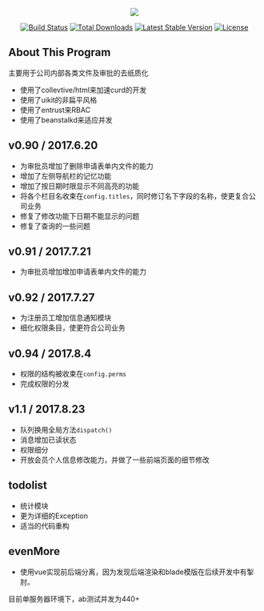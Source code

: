 <p align="center"><img src="https://laravel.com/assets/img/components/logo-laravel.svg"></p>

<p align="center">
<a href="https://travis-ci.org/laravel/framework"><img src="https://travis-ci.org/laravel/framework.svg" alt="Build Status"></a>
<a href="https://packagist.org/packages/laravel/framework"><img src="https://poser.pugx.org/laravel/framework/d/total.svg" alt="Total Downloads"></a>
<a href="https://packagist.org/packages/laravel/framework"><img src="https://poser.pugx.org/laravel/framework/v/stable.svg" alt="Latest Stable Version"></a>
<a href="https://packagist.org/packages/laravel/framework"><img src="https://poser.pugx.org/laravel/framework/license.svg" alt="License"></a>
</p>

## About This Program
主要用于公司内部各类文件及审批的去纸质化
 - 使用了collevtive/html来加速curd的开发
 - 使用了uikit的非扁平风格
 - 使用了entrust来RBAC
 - 使用了beanstalkd来适应并发
 
## v0.90 / 2017.6.20
 - 为审批员增加了删除申请表单内文件的能力
 - 增加了左侧导航栏的记忆功能
 - 增加了按日期时限显示不同高亮的功能
 - 将各个栏目名收束在`config.titles`，同时修订名下字段的名称，使更复合公司业务
 - 修复了修改功能下日期不能显示的问题
 - 修复了查询的一些问题
## v0.91 / 2017.7.21
 - 为审批员增加增加申请表单内文件的能力 
## v0.92 / 2017.7.27
  - 为注册员工增加信息通知模块
  - 细化权限条目，使更符合公司业务
## v0.94 / 2017.8.4
  - 权限的结构被收束在`config.perms`
  - 完成权限的分发

## v1.1 / 2017.8.23
  - 队列换用全局方法`dispatch()`
  - 消息增加已读状态
  - 权限细分
  - 开放会员个人信息修改能力，并做了一些前端页面的细节修改

## todolist
  - 统计模块
  - 更为详细的Exception
  - 适当的代码重构
  
## evenMore
  - 使用vue实现前后端分离，因为发现后端渲染和blade模版在后续开发中有掣肘。
  
目前单服务器环境下，ab测试并发为440+
